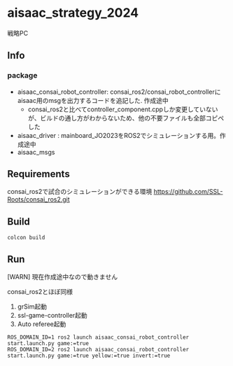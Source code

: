 # aisaac_strategy_2024
戦略PC

## Info
### package
- aisaac_consai_robot_controller: consai_ros2/consai_robot_controllerにaisaac用のmsgを出力するコードを追記した. 作成途中
    - consai_ros2と比べてcontroller_component.cppしか変更していないが、ビルドの通し方がわからないため、他の不要ファイルも全部コピペした
- aisaac_driver : mainboard_JO2023をROS2でシミュレーションする用。作成途中
- aisaac_msgs


## Requirements

consai_ros2で試合のシミュレーションができる環境
https://github.com/SSL-Roots/consai_ros2.git


## Build
```
colcon build
```

## Run
[WARN] 現在作成途中なので動きません

consai_ros2とほぼ同様
1. grSim起動
1. ssl-game-controller起動
1. Auto referee起動
```
ROS_DOMAIN_ID=1 ros2 launch aisaac_consai_robot_controller start.launch.py game:=true
ROS_DOMAIN_ID=2 ros2 launch aisaac_consai_robot_controller start.launch.py game:=true yellow:=true invert:=true
```



